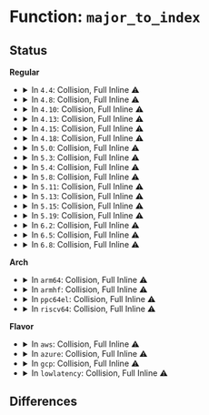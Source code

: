 # Function: <code>major_to_index</code>

## Status
<b>Regular</b>
<ul>
<li>
<details>
<summary>In <code>4.4</code>: Collision, Full Inline ⚠️</summary>

**Collision:** Static-Static Collision

**Inline:** Full

**Transformation:** False

**Instances:**

```
In fs/char_dev.c (ffffffff81210916)
Location: fs/char_dev.c:41
Inline: True
Inline callers:
  - fs/char_dev.c:__unregister_chrdev_region
  - fs/char_dev.c:__register_chrdev_region
```
```
In block/genhd.c (ffffffff813c9b26)
Location: block/genhd.c:251
Inline: True
Inline callers:
  - block/genhd.c:register_blkdev
  - block/genhd.c:unregister_blkdev
```
</details>
</li>
<li>
<details>
<summary>In <code>4.8</code>: Collision, Full Inline ⚠️</summary>

**Collision:** Static-Static Collision

**Inline:** Full

**Transformation:** False

**Instances:**

```
In fs/char_dev.c (ffffffff812373a6)
Location: fs/char_dev.c:41
Inline: True
Inline callers:
  - fs/char_dev.c:__unregister_chrdev_region
  - fs/char_dev.c:__register_chrdev_region
```
```
In block/genhd.c (ffffffff8140de56)
Location: block/genhd.c:252
Inline: True
Inline callers:
  - block/genhd.c:unregister_blkdev
  - block/genhd.c:register_blkdev
```
</details>
</li>
<li>
<details>
<summary>In <code>4.10</code>: Collision, Full Inline ⚠️</summary>

**Collision:** Static-Static Collision

**Inline:** Full

**Transformation:** False

**Instances:**

```
In fs/char_dev.c (ffffffff8124a056)
Location: fs/char_dev.c:41
Inline: True
Inline callers:
  - fs/char_dev.c:__unregister_chrdev_region
  - fs/char_dev.c:__register_chrdev_region
```
```
In block/genhd.c (ffffffff814291e6)
Location: block/genhd.c:252
Inline: True
Inline callers:
  - block/genhd.c:unregister_blkdev
  - block/genhd.c:register_blkdev
```
</details>
</li>
<li>
<details>
<summary>In <code>4.13</code>: Collision, Full Inline ⚠️</summary>

**Collision:** Static-Static Collision

**Inline:** Full

**Transformation:** False

**Instances:**

```
In fs/char_dev.c (ffffffff81255956)
Location: fs/char_dev.c:41
Inline: True
Inline callers:
  - fs/char_dev.c:__unregister_chrdev_region
  - fs/char_dev.c:__register_chrdev_region
```
```
In block/genhd.c (ffffffff81437526)
Location: block/genhd.c:252
Inline: True
Inline callers:
  - block/genhd.c:unregister_blkdev
  - block/genhd.c:register_blkdev
```
</details>
</li>
<li>
<details>
<summary>In <code>4.15</code>: Collision, Full Inline ⚠️</summary>

**Collision:** Static-Static Collision

**Inline:** Full

**Transformation:** False

**Instances:**

```
In fs/char_dev.c (ffffffff81277ae6)
Location: fs/char_dev.c:44
Inline: True
Inline callers:
  - fs/char_dev.c:__unregister_chrdev_region
  - fs/char_dev.c:__register_chrdev_region
  - fs/char_dev.c:chrdev_show
```
```
In block/genhd.c (ffffffff81463306)
Location: block/genhd.c:290
Inline: True
Inline callers:
  - block/genhd.c:unregister_blkdev
  - block/genhd.c:register_blkdev
  - block/genhd.c:blkdev_show
```
</details>
</li>
<li>
<details>
<summary>In <code>4.18</code>: Collision, Full Inline ⚠️</summary>

**Collision:** Static-Static Collision

**Inline:** Full

**Transformation:** False

**Instances:**

```
In fs/char_dev.c (ffffffff8129e4a5)
Location: fs/char_dev.c:44
Inline: True
Inline callers:
  - fs/char_dev.c:__unregister_chrdev_region
  - fs/char_dev.c:__register_chrdev_region
  - fs/char_dev.c:chrdev_show
```
```
In block/genhd.c (ffffffff81496c25)
Location: block/genhd.c:302
Inline: True
Inline callers:
  - block/genhd.c:unregister_blkdev
  - block/genhd.c:register_blkdev
  - block/genhd.c:blkdev_show
```
</details>
</li>
<li>
<details>
<summary>In <code>5.0</code>: Collision, Full Inline ⚠️</summary>

**Collision:** Static-Static Collision

**Inline:** Full

**Transformation:** False

**Instances:**

```
In fs/char_dev.c (ffffffff812b3485)
Location: fs/char_dev.c:44
Inline: True
Inline callers:
  - fs/char_dev.c:__unregister_chrdev_region
  - fs/char_dev.c:__register_chrdev_region
  - fs/char_dev.c:chrdev_show
```
```
In block/genhd.c (ffffffff814b0b45)
Location: block/genhd.c:315
Inline: True
Inline callers:
  - block/genhd.c:unregister_blkdev
  - block/genhd.c:register_blkdev
  - block/genhd.c:blkdev_show
```
</details>
</li>
<li>
<details>
<summary>In <code>5.3</code>: Collision, Full Inline ⚠️</summary>

**Collision:** Static-Static Collision

**Inline:** Full

**Transformation:** False

**Instances:**

```
In fs/char_dev.c (ffffffff812d00d5)
Location: fs/char_dev.c:44
Inline: True
Inline callers:
  - fs/char_dev.c:__unregister_chrdev_region
  - fs/char_dev.c:__register_chrdev_region
  - fs/char_dev.c:chrdev_show
```
```
In block/genhd.c (ffffffff814def65)
Location: block/genhd.c:316
Inline: True
Inline callers:
  - block/genhd.c:unregister_blkdev
  - block/genhd.c:register_blkdev
  - block/genhd.c:blkdev_show
```
</details>
</li>
<li>
<details>
<summary>In <code>5.4</code>: Collision, Full Inline ⚠️</summary>

**Collision:** Static-Static Collision

**Inline:** Full

**Transformation:** False

**Instances:**

```
In fs/char_dev.c (ffffffff812e1c85)
Location: fs/char_dev.c:44
Inline: True
Inline callers:
  - fs/char_dev.c:__unregister_chrdev_region
  - fs/char_dev.c:__register_chrdev_region
  - fs/char_dev.c:chrdev_show
```
```
In block/genhd.c (ffffffff814f83a5)
Location: block/genhd.c:316
Inline: True
Inline callers:
  - block/genhd.c:unregister_blkdev
  - block/genhd.c:register_blkdev
  - block/genhd.c:blkdev_show
```
</details>
</li>
<li>
<details>
<summary>In <code>5.8</code>: Collision, Full Inline ⚠️</summary>

**Collision:** Static-Static Collision

**Inline:** Full

**Transformation:** False

**Instances:**

```
In fs/char_dev.c (ffffffff81318f55)
Location: fs/char_dev.c:44
Inline: True
Inline callers:
  - fs/char_dev.c:__unregister_chrdev_region
  - fs/char_dev.c:__register_chrdev_region
  - fs/char_dev.c:__register_chrdev_region
  - fs/char_dev.c:chrdev_show
```
```
In block/genhd.c (ffffffff81558f55)
Location: block/genhd.c:402
Inline: True
Inline callers:
  - block/genhd.c:unregister_blkdev
  - block/genhd.c:register_blkdev
  - block/genhd.c:blkdev_show
```
</details>
</li>
<li>
<details>
<summary>In <code>5.11</code>: Collision, Full Inline ⚠️</summary>

**Collision:** Static-Static Collision

**Inline:** Full

**Transformation:** False

**Instances:**

```
In fs/char_dev.c (ffffffff8132441d)
Location: fs/char_dev.c:44
Inline: True
Inline callers:
  - fs/char_dev.c:__unregister_chrdev_region
  - fs/char_dev.c:__register_chrdev_region
  - fs/char_dev.c:__register_chrdev_region
  - fs/char_dev.c:chrdev_show
```
```
In block/genhd.c (ffffffff81577073)
Location: block/genhd.c:388
Inline: True
Inline callers:
  - block/genhd.c:blk_request_module
  - block/genhd.c:unregister_blkdev
  - block/genhd.c:__register_blkdev
  - block/genhd.c:blkdev_show
```
</details>
</li>
<li>
<details>
<summary>In <code>5.13</code>: Collision, Full Inline ⚠️</summary>

**Collision:** Static-Static Collision

**Inline:** Full

**Transformation:** False

**Instances:**

```
In fs/char_dev.c (ffffffff8132a4ed)
Location: fs/char_dev.c:44
Inline: True
Inline callers:
  - fs/char_dev.c:__unregister_chrdev_region
  - fs/char_dev.c:__register_chrdev_region
  - fs/char_dev.c:__register_chrdev_region
  - fs/char_dev.c:chrdev_show
```
```
In block/genhd.c (ffffffff8157f023)
Location: block/genhd.c:176
Inline: True
Inline callers:
  - block/genhd.c:blk_request_module
  - block/genhd.c:unregister_blkdev
  - block/genhd.c:__register_blkdev
  - block/genhd.c:blkdev_show
```
</details>
</li>
<li>
<details>
<summary>In <code>5.15</code>: Collision, Full Inline ⚠️</summary>

**Collision:** Static-Static Collision

**Inline:** Full

**Transformation:** False

**Instances:**

```
In fs/char_dev.c (ffffffff81377b8f)
Location: fs/char_dev.c:44
Inline: True
Inline callers:
  - fs/char_dev.c:__unregister_chrdev_region
  - fs/char_dev.c:__register_chrdev_region
  - fs/char_dev.c:__register_chrdev_region
  - fs/char_dev.c:chrdev_show
```
```
In block/genhd.c (ffffffff815e47e7)
Location: block/genhd.c:191
Inline: True
Inline callers:
  - block/genhd.c:blk_request_module
  - block/genhd.c:unregister_blkdev
  - block/genhd.c:__register_blkdev
  - block/genhd.c:blkdev_show
```
</details>
</li>
<li>
<details>
<summary>In <code>5.19</code>: Collision, Full Inline ⚠️</summary>

**Collision:** Static-Static Collision

**Inline:** Full

**Transformation:** False

**Instances:**

```
In fs/char_dev.c (ffffffff813f6e8f)
Location: fs/char_dev.c:44
Inline: True
Inline callers:
  - fs/char_dev.c:__unregister_chrdev_region
  - fs/char_dev.c:__register_chrdev_region
  - fs/char_dev.c:__register_chrdev_region
  - fs/char_dev.c:chrdev_show
```
```
In block/genhd.c (ffffffff81693854)
Location: block/genhd.c:197
Inline: True
Inline callers:
  - block/genhd.c:blk_request_module
  - block/genhd.c:unregister_blkdev
  - block/genhd.c:__register_blkdev
  - block/genhd.c:blkdev_show
```
</details>
</li>
<li>
<details>
<summary>In <code>6.2</code>: Collision, Full Inline ⚠️</summary>

**Collision:** Static-Static Collision

**Inline:** Full

**Transformation:** False

**Instances:**

```
In fs/char_dev.c (ffffffff8148010f)
Location: fs/char_dev.c:44
Inline: True
Inline callers:
  - fs/char_dev.c:__unregister_chrdev_region
  - fs/char_dev.c:__register_chrdev_region
  - fs/char_dev.c:__register_chrdev_region
  - fs/char_dev.c:chrdev_show
```
```
In block/genhd.c (ffffffff81752534)
Location: block/genhd.c:174
Inline: True
Inline callers:
  - block/genhd.c:blk_request_module
  - block/genhd.c:unregister_blkdev
  - block/genhd.c:__register_blkdev
  - block/genhd.c:blkdev_show
```
</details>
</li>
<li>
<details>
<summary>In <code>6.5</code>: Collision, Full Inline ⚠️</summary>

**Collision:** Static-Static Collision

**Inline:** Full

**Transformation:** False

**Instances:**

```
In fs/char_dev.c (ffffffff814b4e6f)
Location: fs/char_dev.c:44
Inline: True
Inline callers:
  - fs/char_dev.c:__unregister_chrdev_region
  - fs/char_dev.c:__register_chrdev_region
  - fs/char_dev.c:__register_chrdev_region
  - fs/char_dev.c:chrdev_show
```
```
In block/genhd.c (ffffffff8178e844)
Location: block/genhd.c:170
Inline: True
Inline callers:
  - block/genhd.c:blk_request_module
  - block/genhd.c:unregister_blkdev
  - block/genhd.c:__register_blkdev
  - block/genhd.c:blkdev_show
```
</details>
</li>
<li>
<details>
<summary>In <code>6.8</code>: Collision, Full Inline ⚠️</summary>

**Collision:** Static-Static Collision

**Inline:** Full

**Transformation:** False

**Instances:**

```
In fs/char_dev.c (ffffffff814e712f)
Location: fs/char_dev.c:44
Inline: True
Inline callers:
  - fs/char_dev.c:__unregister_chrdev_region
  - fs/char_dev.c:__register_chrdev_region
  - fs/char_dev.c:__register_chrdev_region
  - fs/char_dev.c:chrdev_show
```
```
In block/genhd.c (ffffffff817d1104)
Location: block/genhd.c:170
Inline: True
Inline callers:
  - block/genhd.c:blk_request_module
  - block/genhd.c:unregister_blkdev
  - block/genhd.c:__register_blkdev
  - block/genhd.c:blkdev_show
```
</details>
</li>
</ul>
<b>Arch</b>
<ul>
<li>
<details>
<summary>In <code>arm64</code>: Collision, Full Inline ⚠️</summary>

**Collision:** Static-Static Collision

**Inline:** Full

**Transformation:** False

**Instances:**

```
In fs/char_dev.c (ffff8000103892f4)
Location: fs/char_dev.c:44
Inline: True
Inline callers:
  - fs/char_dev.c:__unregister_chrdev_region
  - fs/char_dev.c:__register_chrdev_region
  - fs/char_dev.c:chrdev_show
```
```
In block/genhd.c (ffff8000105f969c)
Location: block/genhd.c:316
Inline: True
Inline callers:
  - block/genhd.c:unregister_blkdev
  - block/genhd.c:register_blkdev
  - block/genhd.c:blkdev_show
```
</details>
</li>
<li>
<details>
<summary>In <code>armhf</code>: Collision, Full Inline ⚠️</summary>

**Collision:** Static-Static Collision

**Inline:** Full

**Transformation:** False

**Instances:**

```
In fs/char_dev.c (c057168c)
Location: fs/char_dev.c:44
Inline: True
Inline callers:
  - fs/char_dev.c:__unregister_chrdev_region
  - fs/char_dev.c:__register_chrdev_region
  - fs/char_dev.c:chrdev_show
```
```
In block/genhd.c (c07a4810)
Location: block/genhd.c:316
Inline: True
Inline callers:
  - block/genhd.c:unregister_blkdev
  - block/genhd.c:register_blkdev
  - block/genhd.c:blkdev_show
```
</details>
</li>
<li>
<details>
<summary>In <code>ppc64el</code>: Collision, Full Inline ⚠️</summary>

**Collision:** Static-Static Collision

**Inline:** Full

**Transformation:** False

**Instances:**

```
In fs/char_dev.c (c00000000048005c)
Location: fs/char_dev.c:44
Inline: True
Inline callers:
  - fs/char_dev.c:__unregister_chrdev_region
  - fs/char_dev.c:__register_chrdev_region
  - fs/char_dev.c:chrdev_show
```
```
In block/genhd.c (c000000000791de0)
Location: block/genhd.c:316
Inline: True
Inline callers:
  - block/genhd.c:unregister_blkdev
  - block/genhd.c:register_blkdev
  - block/genhd.c:blkdev_show
```
</details>
</li>
<li>
<details>
<summary>In <code>riscv64</code>: Collision, Full Inline ⚠️</summary>

**Collision:** Static-Static Collision

**Inline:** Full

**Transformation:** False

**Instances:**

```
In fs/char_dev.c (ffffffe00025b534)
Location: fs/char_dev.c:44
Inline: True
Inline callers:
  - fs/char_dev.c:__unregister_chrdev_region
  - fs/char_dev.c:__register_chrdev_region
  - fs/char_dev.c:chrdev_show
```
```
In block/genhd.c (ffffffe000435de2)
Location: block/genhd.c:316
Inline: True
Inline callers:
  - block/genhd.c:unregister_blkdev
  - block/genhd.c:register_blkdev
  - block/genhd.c:blkdev_show
```
</details>
</li>
</ul>
<b>Flavor</b>
<ul>
<li>
<details>
<summary>In <code>aws</code>: Collision, Full Inline ⚠️</summary>

**Collision:** Static-Static Collision

**Inline:** Full

**Transformation:** False

**Instances:**

```
In fs/char_dev.c (ffffffff812da265)
Location: fs/char_dev.c:44
Inline: True
Inline callers:
  - fs/char_dev.c:__unregister_chrdev_region
  - fs/char_dev.c:__register_chrdev_region
  - fs/char_dev.c:chrdev_show
```
```
In block/genhd.c (ffffffff814f0985)
Location: block/genhd.c:316
Inline: True
Inline callers:
  - block/genhd.c:unregister_blkdev
  - block/genhd.c:register_blkdev
  - block/genhd.c:blkdev_show
```
</details>
</li>
<li>
<details>
<summary>In <code>azure</code>: Collision, Full Inline ⚠️</summary>

**Collision:** Static-Static Collision

**Inline:** Full

**Transformation:** False

**Instances:**

```
In fs/char_dev.c (ffffffff812caee5)
Location: fs/char_dev.c:44
Inline: True
Inline callers:
  - fs/char_dev.c:__unregister_chrdev_region
  - fs/char_dev.c:__register_chrdev_region
  - fs/char_dev.c:chrdev_show
```
```
In block/genhd.c (ffffffff814e0ec5)
Location: block/genhd.c:316
Inline: True
Inline callers:
  - block/genhd.c:unregister_blkdev
  - block/genhd.c:register_blkdev
  - block/genhd.c:blkdev_show
```
</details>
</li>
<li>
<details>
<summary>In <code>gcp</code>: Collision, Full Inline ⚠️</summary>

**Collision:** Static-Static Collision

**Inline:** Full

**Transformation:** False

**Instances:**

```
In fs/char_dev.c (ffffffff812d8075)
Location: fs/char_dev.c:44
Inline: True
Inline callers:
  - fs/char_dev.c:__unregister_chrdev_region
  - fs/char_dev.c:__register_chrdev_region
  - fs/char_dev.c:chrdev_show
```
```
In block/genhd.c (ffffffff814eca15)
Location: block/genhd.c:316
Inline: True
Inline callers:
  - block/genhd.c:unregister_blkdev
  - block/genhd.c:register_blkdev
  - block/genhd.c:blkdev_show
```
</details>
</li>
<li>
<details>
<summary>In <code>lowlatency</code>: Collision, Full Inline ⚠️</summary>

**Collision:** Static-Static Collision

**Inline:** Full

**Transformation:** False

**Instances:**

```
In fs/char_dev.c (ffffffff812e8f15)
Location: fs/char_dev.c:44
Inline: True
Inline callers:
  - fs/char_dev.c:__unregister_chrdev_region
  - fs/char_dev.c:__register_chrdev_region
  - fs/char_dev.c:chrdev_show
```
```
In block/genhd.c (ffffffff81505a75)
Location: block/genhd.c:316
Inline: True
Inline callers:
  - block/genhd.c:unregister_blkdev
  - block/genhd.c:register_blkdev
  - block/genhd.c:blkdev_show
```
</details>
</li>
</ul>

## Differences
